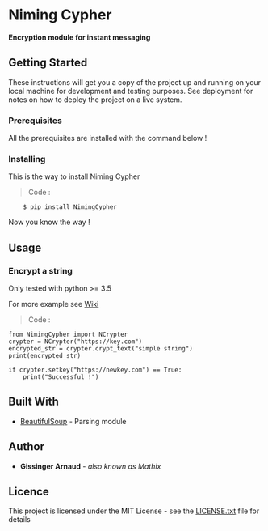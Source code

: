 
# Niming Cypher

**Encryption module for instant messaging**

## Getting Started

These instructions will get you a copy of the project up and running on your local machine for development and testing purposes. See deployment for notes on how to deploy the project on a live system.

### Prerequisites

All the prerequisites are installed with the command below !

### Installing

This is the way to install Niming Cypher

> Code :

		$ pip install NimingCypher

Now you know the way !

## Usage

### Encrypt a string

Only tested with python >= 3.5

For more example see [Wiki](https://github.com/mathix420/NimingCypher/wiki)

> Code :

	from NimingCypher import NCrypter
	crypter = NCrypter("https://key.com")
	encrypted_str = crypter.crypt_text("simple string")
	print(encrypted_str)

	if crypter.setkey("https://newkey.com") == True:
		print("Successful !")

## Built With

* [BeautifulSoup](https://www.crummy.com/software/BeautifulSoup/bs4/doc/) - Parsing module

## Author

* **Gissinger Arnaud** - *also known as Mathix*

## Licence

This project is licensed under the MIT License - see the [LICENSE.txt](LICENSE.txt) file for details
